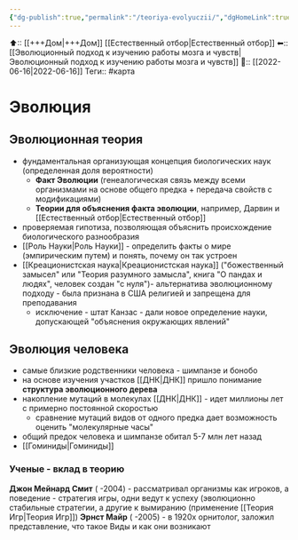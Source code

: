 ```yaml
---
{"dg-publish":true,"permalink":"/teoriya-evolyuczii/","dgHomeLink":true,"dgPassFrontmatter":false}
---
```



⬆:: [[+++Дом|+++Дом]] [[Естественный отбор|Естественный отбор]]
⬅:: [[Эволюционный подход к изучению работы мозга и чувств|Эволюционный подход к изучению работы мозга и чувств]]
📅:: [[2022-06-16|2022-06-16]]
Теги:: #карта 

# Эволюция
## Эволюционная теория
- фундаментальная организующая концепция биологических наук (определенная доля вероятности)
	- **Факт Эволюции** (генеалогическая связь между всеми организмами на основе общего предка + передача свойств с модификациями)
	- **Теории для объяснения факта эволюции**, например, Дарвин и [[Естественный отбор|Естественный отбор]]
- проверяемая гипотиза, позволяющая объяснить происхождение биологического разнообразия
- [[Роль Науки|Роль Науки]] - определить факты о мире (эмпирическим путем) и понять, почему он так устроен
- [[Креационистская наука|Креационистская наука]] ("божественный замысел" или "Теория разумного замысла", книга "О пандах и людях", человек создан "с нуля")- альтернатива эволюционному подходу - была признана в США религией и запрещена для преподавания
	- исключение - штат Канзас - дали новое определение науки, допускающей "объяснения окружающих явлений"

## Эволюция человека
- самые близкие родственники человека - шимпанзе и бонобо
- на основе изучения участков [[ДНК|ДНК]] пришло понимание **структура эволюционного дерева**
- накопление мутаций в молекулах [[ДНК|ДНК]] - идет миллионы лет с примерно постоянной скоростью
	- сравнение мутаций видов от одного предка дает возможность оценить "молекулярные часы"
- общий предок человека и шимпанзе обитал 5-7 млн лет назад
- [[Гоминиды|Гоминиды]] 


### Ученые - вклад в теорию
**Джон Мейнард Смит** ( -2004) - рассматривал организмы как игроков, а поведение - стратегия игры, одни ведут к успеху (эволюционно стабильные стратегии, а другие к вымиранию (применение [[Теория Игр|Теория Игр]])
**Эрнст Майр** ( -2005) - в 1920х орнитолог, заложил представление, что такое Виды и как они возникают